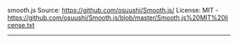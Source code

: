 smooth.js
Source: https://github.com/osuushi/Smooth.js/
License: MIT - https://github.com/osuushi/Smooth.js/blob/master/Smooth.js%20MIT%20license.txt

---

